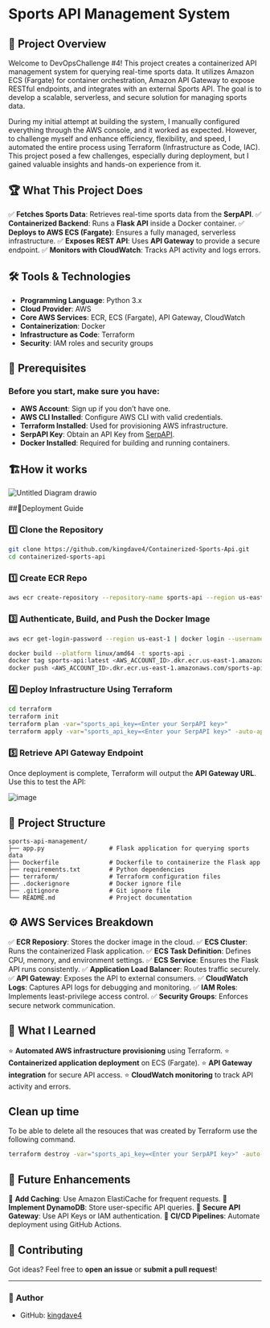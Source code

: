 # Sports API Management System


## 🚀 Project Overview

Welcome to DevOpsChallenge #4! This project creates a containerized API management system for querying real-time sports data. It utilizes Amazon ECS (Fargate) for container orchestration, Amazon API Gateway to expose RESTful endpoints, and integrates with an external Sports API. The goal is to develop a scalable, serverless, and secure solution for managing sports data.

During my initial attempt at building the system, I manually configured everything through the AWS console, and it worked as expected. However, to challenge myself and enhance efficiency, flexibility, and speed, I automated the entire process using Terraform (Infrastructure as Code, IAC). This project posed a few challenges, especially during deployment, but I gained valuable insights and hands-on experience from it.

## 🏆 What This Project Does
✅ **Fetches Sports Data**: Retrieves real-time sports data from the **SerpAPI**.
✅ **Containerized Backend**: Runs a **Flask API** inside a Docker container.
✅ **Deploys to AWS ECS (Fargate)**: Ensures a fully managed, serverless infrastructure.
✅ **Exposes REST API**: Uses **API Gateway** to provide a secure endpoint.
✅ **Monitors with CloudWatch**: Tracks API activity and logs errors.


## 🛠️ Tools & Technologies
- **Programming Language**: Python 3.x
- **Cloud Provider**: AWS
- **Core AWS Services**: ECR, ECS (Fargate), API Gateway, CloudWatch
- **Containerization**: Docker
- **Infrastructure as Code**: Terraform
- **Security**: IAM roles and security groups


## 🔧 Prerequisites
### Before you start, make sure you have:
- **AWS Account**: Sign up if you don’t have one.
- **AWS CLI Installed**: Configure AWS CLI with valid credentials.
- **Terraform Installed**: Used for provisioning AWS infrastructure.
- **SerpAPI Key**: Obtain an API Key from [SerpAPI](https://serpapi.com/).
- **Docker Installed**: Required for building and running containers.


## 🏗️How it works
![Untitled Diagram drawio](https://github.com/user-attachments/assets/df58daa1-9177-43b1-bdbd-315be9886d59)

##🚀Deployment Guide

### 1️⃣ Clone the Repository
```bash
git clone https://github.com/kingdave4/Containerized-Sports-Api.git
cd containerized-sports-api
```

### 1️⃣ Create ECR Repo
```bash
aws ecr create-repository --repository-name sports-api --region us-east-1
```

### 3️⃣ Authenticate, Build, and Push the Docker Image
```bash
aws ecr get-login-password --region us-east-1 | docker login --username AWS --password-stdin <AWS_ACCOUNT_ID>.dkr.ecr.us-east-1.amazonaws.com

docker build --platform linux/amd64 -t sports-api .
docker tag sports-api:latest <AWS_ACCOUNT_ID>.dkr.ecr.us-east-1.amazonaws.com/sports-api:sports-api-latest
docker push <AWS_ACCOUNT_ID>.dkr.ecr.us-east-1.amazonaws.com/sports-api:sports-api-latest
```


### 4️⃣ Deploy Infrastructure Using Terraform
```bash
cd terraform
terraform init
terraform plan -var="sports_api_key=<Enter your SerpAPI key>" 
terraform apply -var="sports_api_key=<Enter your SerpAPI key>" -auto-approve
```

### 5️⃣ Retrieve API Gateway Endpoint
Once deployment is complete, Terraform will output the **API Gateway URL**. Use this to test the API:

![image](https://github.com/user-attachments/assets/233febc6-dbd6-46eb-ab3a-44232417b65b)



## 📂 Project Structure
```
sports-api-management/
├── app.py                  # Flask application for querying sports data
├── Dockerfile              # Dockerfile to containerize the Flask app
├── requirements.txt        # Python dependencies
├── terraform/              # Terraform configuration files
├── .dockerignore           # Docker ignore file
├── .gitignore              # Git ignore file
└── README.md               # Project documentation
```

## ⚙️ AWS Services Breakdown
✅ **ECR Reposiory**: Stores the docker image in the cloud.
✅ **ECS Cluster**: Runs the containerized Flask application.
✅ **ECS Task Definition**: Defines CPU, memory, and environment settings.
✅ **ECS Service**: Ensures the Flask API runs consistently.
✅ **Application Load Balancer**: Routes traffic securely.
✅ **API Gateway**: Exposes the API to external consumers.
✅ **CloudWatch Logs**: Captures API logs for debugging and monitoring.
✅ **IAM Roles**: Implements least-privilege access control.
✅ **Security Groups**: Enforces secure network communication.

## 🎯 What I Learned
⭐ **Automated AWS infrastructure provisioning** using Terraform.
⭐ **Containerized application deployment** on ECS (Fargate).
⭐ **API Gateway integration** for secure API access.
⭐ **CloudWatch monitoring** to track API activity and errors.

## Clean up time
To be able to delete all the resouces that was created by Terraform use the following command.
```bash
terraform destroy -var="sports_api_key=<Enter your SerpAPI key>" -auto-approve
```

## 🚀 Future Enhancements
🔹 **Add Caching**: Use Amazon ElastiCache for frequent requests.
🔹 **Implement DynamoDB**: Store user-specific API queries.
🔹 **Secure API Gateway**: Use API Keys or IAM authentication.
🔹 **CI/CD Pipelines**: Automate deployment using GitHub Actions.

## 🤝 Contributing
Got ideas? Feel free to **open an issue** or **submit a pull request**!

---
### 📢 **Author**
- GitHub: [kingdave4](https://github.com/kingdave4)

